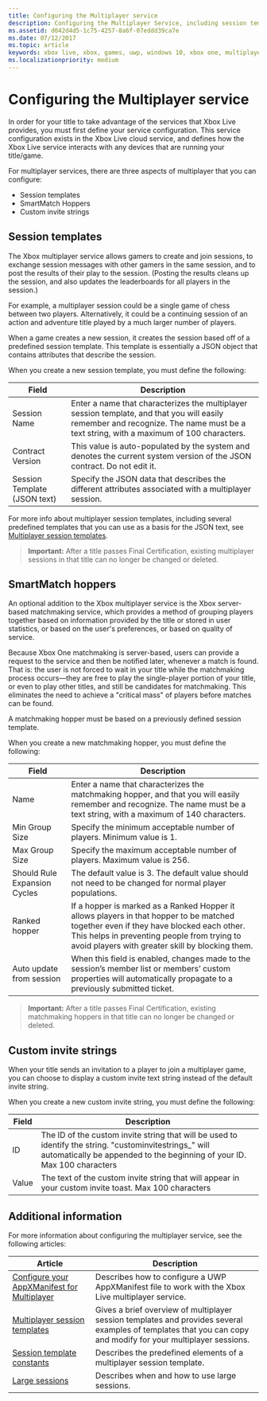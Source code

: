 ```yaml
---
title: Configuring the Multiplayer service
description: Configuring the Multiplayer Service, including session templates, SmartMatch hoppers, and custom invite strings.
ms.assetid: d042d4d5-1c75-4257-8a6f-07eddd39ca7e
ms.date: 07/12/2017
ms.topic: article
keywords: xbox live, xbox, games, uwp, windows 10, xbox one, multiplayer, service configuration, session template, custom invite string, smartmatch hopper
ms.localizationpriority: medium
---
```


# Configuring the Multiplayer service

In order for your title to take advantage of the services that Xbox Live provides, you must first define your service configuration. This service configuration exists in the Xbox Live cloud service, and defines how the Xbox Live service interacts with any devices that are running your title/game.

For multiplayer services, there are three aspects of multiplayer that you can configure:
* Session templates
* SmartMatch Hoppers
* Custom invite strings

## Session templates
The Xbox multiplayer service allows gamers to create and join sessions, to exchange session messages with other gamers in the same session, and to post the results of their play to the session. (Posting the results cleans up the session, and also updates the leaderboards for all players in the session.)

For example, a multiplayer session could be a single game of chess between two players. Alternatively, it could be a continuing session of an action and adventure title played by a much larger number of players.

When a game creates a new session, it creates the session based off of a predefined session template. This template is essentially a JSON object that contains attributes that describe the session.

When you create a new session template, you must define the following:

| Field | Description |
| --- | --- |
| Session Name | Enter a name that characterizes the multiplayer session template, and that you will easily remember and recognize. The name must be a text string, with a maximum of 100 characters. |
| Contract Version | This value is auto-populated by the system and denotes the current system version of the JSON contract. Do not edit it. |
| Session Template (JSON text) | Specify the JSON data that describes the different attributes associated with a multiplayer session. |

For more info about multiplayer session templates, including several predefined templates that you can use as a basis for the JSON text, see [Multiplayer session templates](session-templates.md).

> **Important:** After a title passes Final Certification, existing multiplayer sessions in that title can no longer be changed or deleted.

## SmartMatch hoppers

An optional addition to the Xbox multiplayer service is the Xbox server-based matchmaking service, which provides a method of grouping players together based on information provided by the title or stored in user statistics, or based on the user's preferences, or based on quality of service.

Because Xbox One matchmaking is server-based, users can provide a request to the service and then be notified later, whenever a match is found. That is: the user is not forced to wait in your title while the matchmaking process occurs—they are free to play the single-player portion of your title, or even to play other titles, and still be candidates for matchmaking. This eliminates the need to achieve a "critical mass" of players before matches can be found.

A matchmaking hopper must be based on a previously defined session template.

When you create a new matchmaking hopper, you must define the following:

| Field | Description |
|---|---|
|Name| Enter a name that characterizes the matchmaking hopper, and that you will easily remember and recognize. The name must be a text string, with a maximum of 140 characters. |
| Min Group Size | Specify the minimum acceptable number of players. Minimum value is 1. |
| Max Group Size | Specify the maximum acceptable number of players. Maximum value is 256. |
| Should Rule Expansion Cycles | The default value is 3. The default value should not need to be changed for normal player populations. |
| Ranked hopper | If a hopper is marked as a Ranked Hopper it allows players in that hopper to be matched together even if they have blocked each other. This helps in preventing people from trying to avoid players with greater skill by blocking them. |
| Auto update from session | When this field is enabled, changes made to the session’s member list or members’ custom properties will automatically propagate to a previously submitted ticket. |

> **Important:** After a title passes Final Certification, existing matchmaking hoppers in that title can no longer be changed or deleted.

## Custom invite strings
When your title sends an invitation to a player to join a multiplayer game, you can choose to display a custom invite text string instead of the default invite string.

When you create a new custom invite string, you must define the following:

| Field | Description |
|---|---|
| ID | The ID of the custom invite string that will be used to identify the string. "custominvitestrings_" will automatically be appended to the beginning of your ID. Max 100 characters |
| Value | The text of the custom invite string that will appear in your custom invite toast. Max 100 characters |

## Additional information

For more information about configuring the multiplayer service, see the following articles:

**Article** | **Description**
--- | ---
[Configure your AppXManifest for Multiplayer](configure-your-appxmanifest-for-multiplayer.md) | Describes how to configure a UWP  AppXManifest file to work with the Xbox Live multiplayer service.
[Multiplayer session templates](session-templates.md) | Gives a brief overview of multiplayer session templates and provides several examples of templates that you can copy and modify for your multiplayer sessions.
[Session template constants](session-template-constants.md) | Describes the predefined elements of a multiplayer session template.
[Large sessions](large-sessions.md) | Describes when and how to use large sessions.
